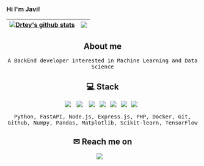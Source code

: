 ### Hi I'm Javi!

| <a href="https://github.com/anuraghazra/github-readme-stats"><img align="center" src="https://github-readme-stats.vercel.app/api?username=Drtey&show_icons=true&include_all_commits=true&theme=dark&hide_border=true" alt="Drtey's github stats" /></a> | <a href="https://github.com/anuraghazra/github-readme-stats"><img align="center" src="https://github-readme-stats.vercel.app/api/top-langs/?username=Drtey&layout=compact&theme=dark&hide_border=true" /></a> |
| ------------- | ------------- |

<h2 align="center"> About me </h2>
<p align="center">
  <samp>A BackEnd developer interested in Machine Learning and Data Science
  <br>
</p>

<h2 align="center">💻 Stack</h2>
<p align="center">
  <img src="https://img.shields.io/badge/python-3670A0?style=for-the-badge&logo=python&logoColor=ffdd54" />&nbsp;&nbsp;&nbsp;
  <img src="https://img.shields.io/badge/FastAPI-005571?style=for-the-badge&logo=fastapi" />&nbsp;&nbsp;&nbsp;
  <img src="https://img.shields.io/badge/pandas-%23150458.svg?style=for-the-badge&logo=pandas&logoColor=white" />&nbsp;&nbsp;
  <img src="https://img.shields.io/badge/Plotly-%233F4F75.svg?style=for-the-badge&logo=plotly&logoColor=white" />&nbsp;&nbsp;
  <img src="https://img.shields.io/badge/scikit--learn-%23F7931E.svg?style=for-the-badge&logo=scikit-learn&logoColor=white" />&nbsp;&nbsp;
  <img src="https://img.shields.io/badge/TensorFlow-%23FF6F00.svg?style=for-the-badge&logo=TensorFlow&logoColor=white" />&nbsp;&nbsp;
  <img src="https://img.shields.io/badge/node.js-6DA55F?style=for-the-badge&logo=node.js&logoColor=white" />&nbsp;&nbsp;
</p>
<p align="center"><samp>Python, FastAPI, Node.js, Express.js, PHP, Docker, Git, Github, Numpy, Pandas, Matplotlib, Scikit-learn, TensorFlow</p>

<h2  align="center">✉ Reach me on</h2>
<p align="center">
  <a target="_blank"href="https://www.linkedin.com/in/javier-garcia-garcia-b92694200/"><img src="https://img.shields.io/badge/linkedin-%230077B5.svg?&style=for-the-badge&logo=linkedin&logoColor=white" /></a>&nbsp;&nbsp;&nbsp;&nbsp;
</p>

